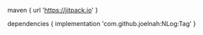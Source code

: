 
maven { url 'https://jitpack.io' }

  
  
  dependencies {
	        implementation 'com.github.joelnah:NLog:Tag'
	}
